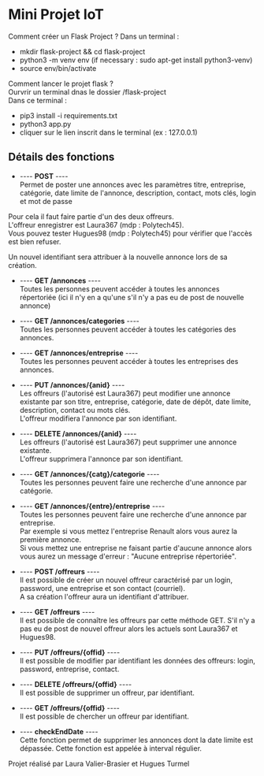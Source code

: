 # Mini Projet IoT
  
Comment créer un Flask Project ? 
Dans un terminal : 
* mkdir flask-project && cd flask-project 
* python3 -m venv env (if necessary : sudo apt-get install python3-venv)
* source env/bin/activate 
  
Comment lancer le projet flask ?  
Ourvrir un terminal dnas le dossier /flask-project  
Dans ce terminal :  
* pip3 install -i requirements.txt  
* python3 app.py  
* cliquer sur le lien inscrit dans le terminal (ex : 127.0.0.1)  
  
## Détails des fonctions  
  
* ---- **POST** ----   
Permet de poster une annonces avec les paramètres titre, entreprise, catégorie, date limite de l'annonce, description, contact, mots clés, login et mot de passe  
  
Pour cela il faut faire partie d'un des deux offreurs.  
L'offreur enregistrer est Laura367 (mdp : Polytech45).  
Vous pouvez tester Hugues98 (mdp : Polytech45) pour vérifier que l'accès est bien refuser.  
  
Un nouvel identifiant sera attribuer à la nouvelle annonce lors de sa création.  
  
* ---- **GET /annonces** ----   
Toutes les personnes peuvent accéder à toutes les annonces répertoriée (ici il n'y en a qu'une s'il n'y a pas eu de post de nouvelle annonce)  
  

* ---- **GET /annonces/categories** ----   
Toutes les personnes peuvent accéder à toutes les catégories des annonces.  
  
* ---- **GET /annonces/entreprise** ----   
Toutes les personnes peuvent accéder à toutes les entreprises des annonces.  
  

* ---- **PUT /annonces/{anid}** ----   
Les offreurs (l'autorisé est Laura367) peut modifier une annonce existante par son titre, entreprise, catégorie, date de dépôt, date limite, description, contact ou mots clés.  
L'offreur modifiera l'annonce par son identifiant.  
  

* ---- **DELETE /annonces/{anid}** ----   
Les offreurs (l'autorisé est Laura367) peut supprimer une annonce existante.  
L'offreur supprimera l'annonce par son identifiant.  
  

* ---- **GET /annonces/{catg}/categorie** ----   
Toutes les personnes peuvent faire une recherche d'une annonce par catégorie.  
  

* ---- **GET /annonces/{entre}/entreprise** ----   
Toutes les personnes peuvent faire une recherche d'une annonce par entreprise.  
Par exemple si vous mettez l'entreprise Renault alors vous aurez la première annonce.  
Si vous mettez une entreprise ne faisant partie d'aucune annonce alors vous aurez un message d'erreur : "Aucune entreprise répertoriée".  
  

* ---- **POST /offreurs** ----   
Il est possible de créer un nouvel offreur caractérisé par un login, password, une entreprise et son contact (courriel).  
A sa création l'offreur aura un identifiant d'attribuer.  
  

* ---- **GET /offreurs** ----   
Il est possible de connaître les offreurs par cette méthode GET. S'il n'y a pas eu de post de nouvel offreur alors les actuels sont Laura367 et Hugues98.  
  

* ---- **PUT /offreurs/{offid}** ----   
Il est possible de modifier par identifiant les données des offreurs: login, password, entreprise, contact.  
  
* ---- **DELETE /offreurs/{offid}** ----   
Il est possible de supprimer un offreur, par identifiant.  
  
* ---- **GET /offreurs/{offid}** ----   
Il est possible de chercher un offreur par identifiant.  
  
* ---- **checkEndDate** ----   
Cette fonction permet de supprimer les annonces dont la date limite est dépassée. Cette fonction est appelée à interval régulier.  
  
Projet réalisé par Laura Valier-Brasier et Hugues Turmel  
